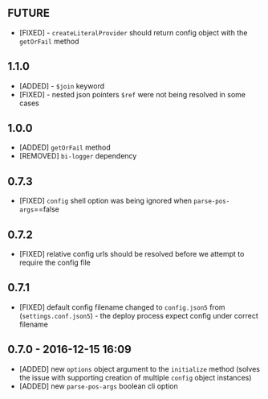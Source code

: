 ## FUTURE

* [FIXED] - `createLiteralProvider` should return config object with the `getOrFail` method

## 1.1.0

* [ADDED] - `$join` keyword
* [FIXED] - nested json pointers `$ref` were not being resolved in some cases

## 1.0.0

* [ADDED] `getOrFail` method
* [REMOVED] `bi-logger` dependency

## 0.7.3

* [FIXED] `config` shell option was being ignored when `parse-pos-args`==false

## 0.7.2

* [FIXED] relative config urls should be resolved before we attempt to require the config file

## 0.7.1

* [FIXED] default config filename changed to `config.json5` from (`settings.conf.json5`) - the deploy process expect config under correct filename

## 0.7.0 - 2016-12-15 16:09

* [ADDED] new `options` object argument to the `initialize` method (solves the issue with supporting creation of multiple `config` object instances)
* [ADDED] new `parse-pos-args` boolean cli option
